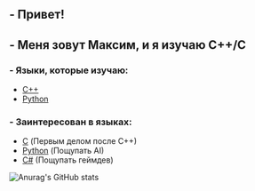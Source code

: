 ## - Привет!
## - Меня зовут Максим, и я изучаю C++/С

### - Языки, которые изучаю:
- <a href="https://ru.wikipedia.org/wiki/C%2B%2B" target="_blank">C++</a>
- <a href="https://ru.wikipedia.org/wiki/Python" target="_blank">Python</a>


### - Заинтересован в языках:
- <a href="https://ru.wikipedia.org/wiki/C" target="_blank">C</a> (Первым делом после C++)
- <a href="https://ru.wikipedia.org/wiki/Python" target="_blank">Python</a> (Пощупать AI)
- <a href="https://ru.wikipedia.org/wiki/C_Sharp" target="_blank">С#</a> (Пощупать геймдев)


![Anurag's GitHub stats](https://github-readme-stats.vercel.app/api?username=teperkarek&show_icons=true&theme=transparent)

<!--
**teperkarek/teperkarek** is a ✨ _special_ ✨ repository because its `README.md` (this file) appears on your GitHub profile.

Here are some ideas to get you started:

- 🔭 I’m currently working on ...
- 🌱 I’m currently learning ...
- 👯 I’m looking to collaborate on ...
- 🤔 I’m looking for help with ...
- 💬 Ask me about ...
- 📫 How to reach me: ...
- 😄 Pronouns: ...
- ⚡ Fun fact: ...
-->
